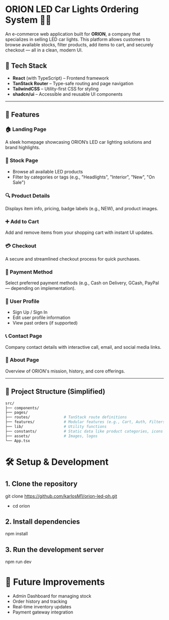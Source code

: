 # ORION LED Car Lights Ordering System 🚗💡

An e-commerce web application built for **ORION**, a company that specializes in selling LED car lights. This platform allows customers to browse available stocks, filter products, add items to cart, and securely checkout — all in a clean, modern UI.

## 🔧 Tech Stack

- **React** (with TypeScript) – Frontend framework
- **TanStack Router** – Type-safe routing and page navigation
- **TailwindCSS** – Utility-first CSS for styling
- **shadcn/ui** – Accessible and reusable UI components

---

## 🚀 Features

### 🏠 Landing Page
A sleek homepage showcasing ORION’s LED car lighting solutions and brand highlights.

### 🛒 Stock Page
- Browse all available LED products
- Filter by categories or tags (e.g., "Headlights", "Interior", "New", "On Sale")

### 🔍 Product Details
Displays item info, pricing, badge labels (e.g., NEW), and product images.

### ➕ Add to Cart
Add and remove items from your shopping cart with instant UI updates.

### 💳 Checkout
A secure and streamlined checkout process for quick purchases.

### 🧾 Payment Method
Select preferred payment methods (e.g., Cash on Delivery, GCash, PayPal — depending on implementation).

### 👤 User Profile
- Sign Up / Sign In
- Edit user profile information
- View past orders (if supported)

### 📞 Contact Page
Company contact details with interactive call, email, and social media links.

### 🧾 About Page
Overview of ORION's mission, history, and core offerings.

---

## 📁 Project Structure (Simplified)

```bash
src/
├── components/
├── pages/
├── routes/               # TanStack route definitions
├── features/             # Modular features (e.g., Cart, Auth, Filters)
├── lib/                  # Utility functions
├── constants/            # Static data like product categories, icons
├── assets/               # Images, logos
└── App.tsx
```

# 🛠️ Setup & Development
## 1. Clone the repository
git clone https://github.com/karlosM1/orion-led-ph.git
- cd orion

## 2. Install dependencies
npm install

## 3. Run the development server
npm run dev


# 📌 Future Improvements
- Admin Dashboard for managing stock
- Order history and tracking
- Real-time inventory updates
- Payment gateway integration
